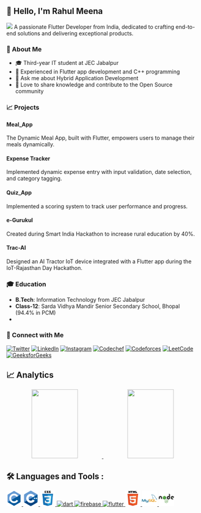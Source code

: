 ## 👋 Hello, I'm Rahul Meena

<p align="left">
  <img src="https://media.giphy.com/media/hvRJCLFzcasrR4ia7z/giphy.gif" width="35px"/>
  A passionate Flutter Developer from India, dedicated to crafting end-to-end solutions and delivering exceptional products. 
</p>

### 💼 About Me

- 🎓 Third-year IT student at JEC Jabalpur
- 🚀 Experienced in Flutter app development and C++ programming
- 💬 Ask me about Hybrid Application Development
- 💞️ Love to share knowledge and contribute to the Open Source community

### 📈 Projects

#### Meal_App
The Dynamic Meal App, built with Flutter, empowers users to manage their meals dynamically.

#### Expense Tracker
Implemented dynamic expense entry with input validation, date selection, and category tagging.

#### Quiz_App
Implemented a scoring system to track user performance and progress.

#### e-Gurukul
Created during Smart India Hackathon to increase rural education by 40%.

#### Trac-AI
Designed an AI Tractor IoT device integrated with a Flutter app during the IoT-Rajasthan Day Hackathon.

### 🎓 Education

- **B.Tech**: Information Technology from JEC Jabalpur
- **Class-12**: Sarda Vidhya Mandir Senior Secondary School, Bhopal (94.4% in PCM)
- 

### 🤝 Connect with Me

<p align="left"> 
  <a href="https://twitter.com/rmeena73817"><img src="https://raw.githubusercontent.com/rahuldkjain/github-profile-readme-generator/master/src/images/icons/Social/twitter.svg" alt="Twitter" height="30" width="40"/></a>
  <a href="https://www.linkedin.com/in/rahul-meena-2a3a0b277/"><img src="https://cdn.jsdelivr.net/npm/simple-icons@3.0.1/icons/linkedin.svg" alt="LinkedIn" height="30" width="40"/></a>
  <a href="https://instagram.com/rahul_1.21"><img src="https://raw.githubusercontent.com/rahuldkjain/github-profile-readme-generator/master/src/images/icons/Social/instagram.svg" alt="Instagram" height="30" width="40"/></a>
  <a href="https://www.codechef.com/users/it211072"><img src="https://cdn.jsdelivr.net/npm/simple-icons@3.1.0/icons/codechef.svg" alt="Codechef" height="30" width="40"/></a>
  <a href="https://codeforces.com/profile/rahul_1.21"><img src="https://raw.githubusercontent.com/rahuldkjain/github-profile-readme-generator/master/src/images/icons/Social/codeforces.svg" alt="Codeforces" height="30" width="40"/></a>
  <a href="leetcode.com/Rahulm_121/"><img src="https://raw.githubusercontent.com/rahuldkjain/github-profile-readme-generator/master/src/images/icons/Social/leet-code.svg" alt="LeetCode" height="30" width="40"/></a>
  <a href="https://auth.geeksforgeeks.org/user/rahulmeena626441"><img src="https://raw.githubusercontent.com/rahuldkjain/github-profile-readme-generator/master/src/images/icons/Social/geeks-for-geeks.svg" alt="GeeksforGeeks" height="30" width="40"/></a>
</p>

 
## 📈 Analytics

<p align="center">
  <a href="https://github.com/CodeEternity01">
    <img height="180em" width="49%" margin-right="15px" src="https://github-readme-stats-eight-theta.vercel.app/api?username=CodeEternity01&theme=radical&show_icons=true&include_all_commits=false&count_private=true"/>
    <img height="180em" width="49%" src="https://streak-stats.demolab.com?user=CodeEternity01&theme=transparent&date_format=%5BY%20%5DM%20j&theme=radical"/>
  </a>
</p>


         
## 🛠️ Languages and Tools :

<p align="left"> <a href="https://www.cprogramming.com/" target="_blank" rel="noreferrer"> <img src="https://raw.githubusercontent.com/devicons/devicon/master/icons/c/c-original.svg" alt="c" width="40" height="40"/> </a> <a href="https://www.w3schools.com/cpp/" target="_blank" rel="noreferrer"> <img src="https://raw.githubusercontent.com/devicons/devicon/master/icons/cplusplus/cplusplus-original.svg" alt="cplusplus" width="40" height="40"/> </a> <a href="https://www.w3schools.com/css/" target="_blank" rel="noreferrer"> <img src="https://raw.githubusercontent.com/devicons/devicon/master/icons/css3/css3-original-wordmark.svg" alt="css3" width="40" height="40"/> </a> <a href="https://dart.dev" target="_blank" rel="noreferrer"> <img src="https://www.vectorlogo.zone/logos/dartlang/dartlang-icon.svg" alt="dart" width="40" height="40"/> </a> <a href="https://firebase.google.com/" target="_blank" rel="noreferrer"> <img src="https://www.vectorlogo.zone/logos/firebase/firebase-icon.svg" alt="firebase" width="40" height="40"/> </a> <a href="https://flutter.dev" target="_blank" rel="noreferrer"> <img src="https://www.vectorlogo.zone/logos/flutterio/flutterio-icon.svg" alt="flutter" width="40" height="40"/> </a> <a href="https://www.w3.org/html/" target="_blank" rel="noreferrer"> <img src="https://raw.githubusercontent.com/devicons/devicon/master/icons/html5/html5-original-wordmark.svg" alt="html5" width="40" height="40"/> </a> <a href="https://www.mysql.com/" target="_blank" rel="noreferrer"> <img src="https://raw.githubusercontent.com/devicons/devicon/master/icons/mysql/mysql-original-wordmark.svg" alt="mysql" width="40" height="40"/> </a> <a href="https://nodejs.org" target="_blank" rel="noreferrer"> <img src="https://raw.githubusercontent.com/devicons/devicon/master/icons/nodejs/nodejs-original-wordmark.svg" alt="nodejs" width="40" height="40"/> </a> </p>
